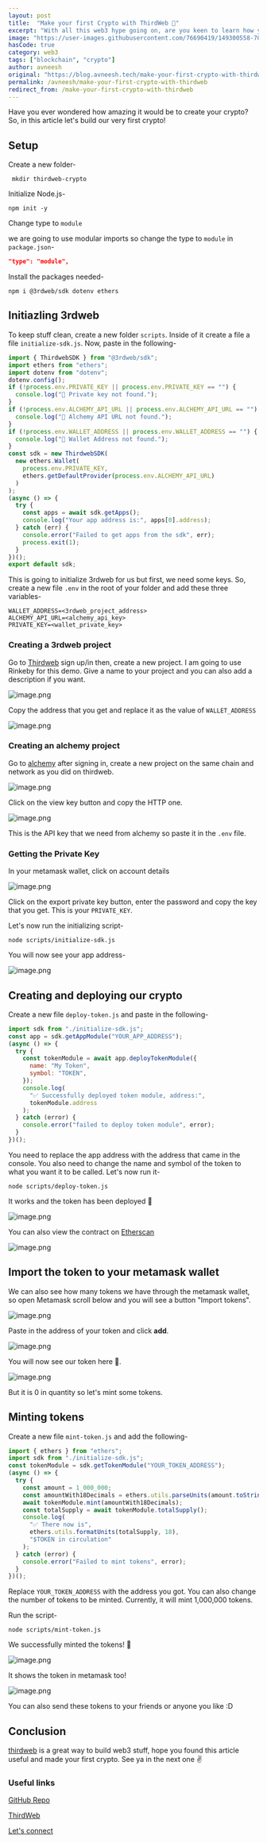 ```yaml
---
layout: post
title:  "Make your first Crypto with ThirdWeb 🤯"
excerpt: "With all this web3 hype going on, are you keen to learn how you can jump right in and build your own crypto?"
image: "https://user-images.githubusercontent.com/76690419/149300558-70052677-940d-49d1-b243-e4e0ba437c01.png"
hasCode: true
category: web3
tags: ["blockchain", "crypto"]
author: avneesh
original: "https://blog.avneesh.tech/make-your-first-crypto-with-thirdweb"
permalink: /avneesh/make-your-first-crypto-with-thirdweb
redirect_from: /make-your-first-crypto-with-thirdweb
---
```


Have you ever wondered how amazing it would be to create your crypto? So, in this article let's build our very first crypto!

## Setup
Create a new folder-

```shell
 mkdir thirdweb-crypto
```

Initialize Node.js-

```shell
npm init -y
```

Change type to `module`

we are going to use modular imports so change the type to `module` in `package.json`-

```json
"type": "module",
```

Install the packages needed-

```shell
npm i @3rdweb/sdk dotenv ethers
```

## Initiazling 3rdweb

To keep stuff clean, create a new folder `scripts`. Inside of it create a file a file `initialize-sdk.js`. Now, paste in the following-

```javascript
import { ThirdwebSDK } from "@3rdweb/sdk";
import ethers from "ethers";
import dotenv from "dotenv";
dotenv.config();
if (!process.env.PRIVATE_KEY || process.env.PRIVATE_KEY == "") {
  console.log("🛑 Private key not found.");
}
if (!process.env.ALCHEMY_API_URL || process.env.ALCHEMY_API_URL == "") {
  console.log("🛑 Alchemy API URL not found.");
}
if (!process.env.WALLET_ADDRESS || process.env.WALLET_ADDRESS == "") {
  console.log("🛑 Wallet Address not found.");
}
const sdk = new ThirdwebSDK(
  new ethers.Wallet(
    process.env.PRIVATE_KEY,
    ethers.getDefaultProvider(process.env.ALCHEMY_API_URL)
  )
);
(async () => {
  try {
    const apps = await sdk.getApps();
    console.log("Your app address is:", apps[0].address);
  } catch (err) {
    console.error("Failed to get apps from the sdk", err);
    process.exit(1);
  }
})();
export default sdk;
```

This is going to initialize 3rdweb for us but first, we need some keys. So, create a new file `.env` in the root of your folder and add these three variables-

```
WALLET_ADDRESS=<3rdweb_project_address>
ALCHEMY_API_URL=<alchemy_api_key>
PRIVATE_KEY=<wallet_private_key>
```

### Creating a 3rdweb project

Go to  [Thirdweb](https://thirdweb.com/) sign up/in then, create a new project. I am going to use Rinkeby for this demo. Give a name to your project and you can also add a description if you want.

![image.png](https://cdn.hashnode.com/res/hashnode/image/upload/v1641983754661/iFAG14OuU4.png)

Copy the address that you get and replace it as the value of `WALLET_ADDRESS`

![image.png](https://cdn.hashnode.com/res/hashnode/image/upload/v1641984766639/qRsZEzp1l.png)

### Creating an alchemy project

Go to  [alchemy](https://alchemyapi.io/) after signing in, create a new project on the same chain and network as you did on thirdweb.

![image.png](https://cdn.hashnode.com/res/hashnode/image/upload/v1641984259639/7p-ar-Isl.png)

Click on the view key button and copy the HTTP one.

![image.png](https://cdn.hashnode.com/res/hashnode/image/upload/v1641985336824/Fpy2kRSm0.png)

This is the API key that we need from alchemy so paste it in the `.env` file.


### Getting the Private Key

In your metamask wallet, click on account details

![image.png](https://cdn.hashnode.com/res/hashnode/image/upload/v1641985709370/q0ORYddS8.png)

Click on the export private key button, enter the password and copy the key that you get. This is your `PRIVATE_KEY`.

Let's now run the initializing script-

```shell
node scripts/initialize-sdk.js
```

You will now see your app address-

![image.png](https://cdn.hashnode.com/res/hashnode/image/upload/v1641986218189/E-WpBbIJD.png)

## Creating and deploying our crypto

Create a new file `deploy-token.js` and paste in the following-

```javascript
import sdk from "./initialize-sdk.js";
const app = sdk.getAppModule("YOUR_APP_ADDRESS");
(async () => {
  try {
    const tokenModule = await app.deployTokenModule({
      name: "My Token",
      symbol: "TOKEN",
    });
    console.log(
      "✅ Successfully deployed token module, address:",
      tokenModule.address
    );
  } catch (error) {
    console.error("failed to deploy token module", error);
  }
})();
```
You need to replace the app address with the address that came in the console. You also need to change the name and symbol of the token to what you want it to be called. Let's now run it-

```shell
node scripts/deploy-token.js
```

It works and the token has been deployed 🥳

![image.png](https://cdn.hashnode.com/res/hashnode/image/upload/v1641988251933/cS1Or4sUP.png)

You can also view the contract on  [Etherscan](https://rinkeby.etherscan.io/) 

![image.png](https://cdn.hashnode.com/res/hashnode/image/upload/v1641988321364/9nju9LAo8.png)

## Import the token to your metamask wallet

We can also see how many tokens we have through the metamask wallet, so open Metamask scroll below and you will see a button "Import tokens".

![image.png](https://cdn.hashnode.com/res/hashnode/image/upload/v1641988462000/-PlYIVzMO.png)

Paste in the address of your token and click **add**.

![image.png](https://cdn.hashnode.com/res/hashnode/image/upload/v1641988496990/KPFJzu_FG.png)

You will now see our token here 🎉. 

![image.png](https://cdn.hashnode.com/res/hashnode/image/upload/v1641988567376/6jMQO-afG.png)

But it is 0 in quantity so let's mint some tokens.

## Minting tokens

Create a new file `mint-token.js` and add the following-

```javascript
import { ethers } from "ethers";
import sdk from "./initialize-sdk.js";
const tokenModule = sdk.getTokenModule("YOUR_TOKEN_ADDRESS");
(async () => {
  try {
    const amount = 1_000_000;
    const amountWith18Decimals = ethers.utils.parseUnits(amount.toString(), 18);
    await tokenModule.mint(amountWith18Decimals);
    const totalSupply = await tokenModule.totalSupply();
    console.log(
      "✅ There now is",
      ethers.utils.formatUnits(totalSupply, 18),
      "$TOKEN in circulation"
    );
  } catch (error) {
    console.error("Failed to mint tokens", error);
  }
})();
```
Replace `YOUR_TOKEN_ADDRESS` with the address you got. You can also change the number of tokens to be minted. Currently, it will mint 1,000,000 tokens.

Run the script-

```shell
node scripts/mint-token.js
```

We successfully minted the tokens! 🥳

![image.png](https://cdn.hashnode.com/res/hashnode/image/upload/v1641989192684/gg9oPg9xv.png)

It shows the token in metamask too!

![image.png](https://cdn.hashnode.com/res/hashnode/image/upload/v1641989215876/D8gN8Nm59.png)

You can also send these tokens to your friends or anyone you like :D

## Conclusion

[thirdweb](https://thirdweb.com) is a great way to build web3 stuff, hope you found this article useful and made your first crypto. See ya in the next one ✌️

### Useful links

[GitHub Repo](https://github.com/avneesh0612/thirdweb-crypto)

[ThirdWeb](https://thirdweb.com/)

[Let's connect](https://links.avneesh.tech/)
